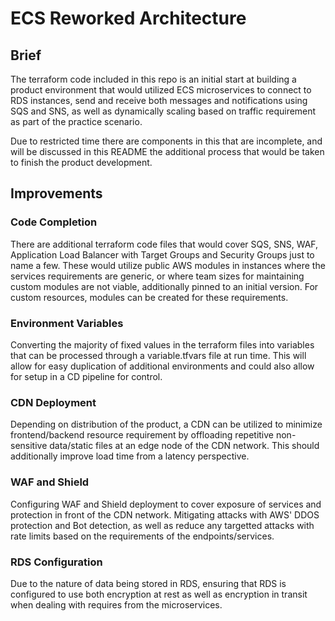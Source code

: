 # ECS Reworked Architecture
## Brief
The terraform code included in this repo is an initial start at building a product environment that would utilized ECS microservices to connect to RDS instances, send and receive both messages and notifications using SQS and SNS, as well as dynamically scaling based on traffic requirement as part of the practice scenario.

Due to restricted time there are components in this that are incomplete, and will be discussed in this README the additional process that would be taken to finish the product development.

## Improvements
### Code Completion
There are additional terraform code files that would cover SQS, SNS, WAF, Application Load Balancer with Target Groups and Security Groups just to name a few. These would utilize public AWS modules in instances where the services requirements are generic, or where team sizes for maintaining custom modules are not viable, additionally pinned to an initial version. For custom resources, modules can be created for these requirements.

### Environment Variables
Converting the majority of fixed values in the terraform files into variables that can be processed through a variable.tfvars file at run time. This will allow for easy duplication of additional environments and could also allow for setup in a CD pipeline for control.

### CDN Deployment
Depending on distribution of the product, a CDN can be utilized to minimize frontend/backend resource requirement by offloading repetitive non-sensitive data/static files at an edge node of the CDN network. This should additionally improve load time from a latency perspective.

### WAF and Shield
Configuring WAF and Shield deployment to cover exposure of services and protection in front of the CDN network. Mitigating attacks with AWS' DDOS protection and Bot detection, as well as reduce any targetted attacks with rate limits based on the requirements of the endpoints/services.

### RDS Configuration
Due to the nature of data being stored in RDS, ensuring that RDS is configured to use both encryption at rest as well as encryption in transit when dealing with requires from the microservices.
